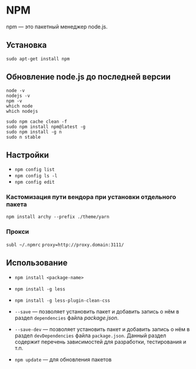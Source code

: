 # NPM

npm — это пакетный менеджер node.js.

## Установка

`sudo apt-get install npm`

## Обновление node.js до последней версии

```
node -v
nodejs -v
npm -v
which node
which nodejs

sudo npm cache clean -f
sudo npm install npm@latest -g
sudo npm install -g n
sudo n stable
```

## Настройки

* `npm config list`
* `npm config ls -l`
* `npm config edit`

### Кастомизация пути вендора при установки отдельного пакета

`npm install archy --prefix ./theme/yarn`

### Прокси

`subl ~/.npmrc` `proxy=http://proxy.domain:3111/`

## Использование

* `npm install <package-name>`
* `npm install -g less`
* `npm install -g less-plugin-clean-css`

* `--save` — позволяет установить пакет и добавить запись о нём в раздел `dependencies` файла _package.json_.
* `--save-dev` — позволяет установить пакет и добавить запись о нём в раздел `devDependencies` файла `package.json`. Данный раздел содержит перечень зависимостей для разработки, тестирования и т.п.
* `npm update` — для обновления пакетов
